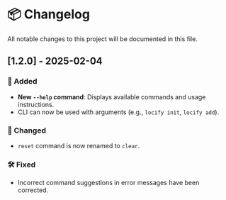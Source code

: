 # 📦 Changelog

All notable changes to this project will be documented in this file.

## [1.2.0] - 2025-02-04

### 🚀 Added

- **New `--help` command**: Displays available commands and usage instructions.
- CLI can now be used with arguments (e.g., `locify init`, `locify add`).

### 🔄 Changed

- `reset` command is now renamed to `clear`.

### 🛠 Fixed

- Incorrect command suggestions in error messages have been corrected.

